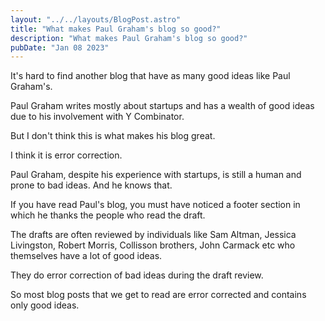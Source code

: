 ```yaml
---
layout: "../../layouts/BlogPost.astro"
title: "What makes Paul Graham's blog so good?"
description: "What makes Paul Graham's blog so good?"
pubDate: "Jan 08 2023"
---
```


It's hard to find another blog that have as many good ideas like Paul Graham's.

Paul Graham writes mostly about startups and has a wealth of good ideas due to his involvement with Y Combinator.

But I don't think this is what makes his blog great.

I think it is error correction.

Paul Graham, despite his experience with startups, is still a human and prone to bad ideas. And he knows that.

If you have read Paul's blog, you must have noticed a footer section in which he thanks the people who read
the draft.

The drafts are often reviewed by individuals like Sam Altman, Jessica Livingston, Robert Morris, Collisson brothers, John Carmack etc who themselves have a lot of good ideas.

They do error correction of bad ideas during the draft review.

So most blog posts that we get to read are error corrected and contains only good ideas.
